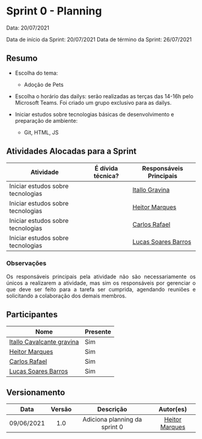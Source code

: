 
# Sprint 0 - Planning

Data: 20/07/2021

Data de início da Sprint: 20/07/2021
Data de término da Sprint: 26/07/2021

## Resumo

- Escolha do tema:
    - Adoção de Pets

- Escolha o horário das dailys: serão realizadas as terças das 14-16h pelo Microsoft Teams. Foi criado um grupo exclusivo para as dailys.

- Iniciar estudos sobre tecnologias básicas de desenvolvimento e preparação de ambiente: 
	- Git, HTML, JS

## Atividades Alocadas para a Sprint

| Atividade | É dívida técnica? | Responsáveis Principais |
|----------|------------|----------|
|Iniciar estudos sobre tecnologias| | [Itallo Gravina](https://github.com/itallogravina) |
|Iniciar estudos sobre tecnologias| | [Heitor Marques](https://github.com/heitormsb) |
|Iniciar estudos sobre tecnologias| | [Carlos Rafael](https://github.com/CarlosZoft) |
|Iniciar estudos sobre tecnologias| | [Lucas Soares Barros](https://github.com/lucaaassb) |

### Observações
<p align="justify">Os responsáveis principais pela atividade não são necessariamente os únicos a realizarem a atividade, mas sim os responsáveis por gerenciar o que deve ser feito para a tarefa ser cumprida, agendando reuniões e solicitando a colaboração dos demais membros.</p>

## Participantes

|Nome|Presente|
|----|--------|
|[Itallo Cavalcante gravina](https://github.com/itallogravina)| Sim |
|[Heitor Marques](https://github.com/heitormsb)| Sim |
|[Carlos Rafael](https://github.com/CarlosZoft)| Sim |
|[Lucas Soares Barros](https://github.com/lucaaassb)| Sim |

## Versionamento

| Data | Versão | Descrição | Autor(es) |
|:----:|:------:|:---------:|:---------:|
|09/06/2021|1.0|Adiciona planning da sprint 0 |[Heitor Marques](https://github.com/heitormsb)|